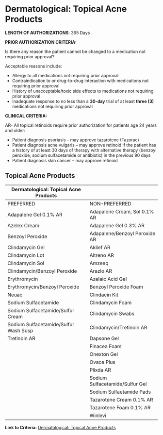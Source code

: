 # Dermatological: Topical Acne Products

**LENGTH OF AUTHORIZATIONS**: 365 Days

**PRIOR AUTHORIZATION CRITERIA:**

Is there any reason the patient cannot be changed to a medication not requiring prior approval?

Acceptable reasons include:

- Allergy to all medications not requiring prior approval
- Contraindication to or drug-to-drug interaction with medications not requiring prior approval
- History of unacceptable/toxic side effects to medications not requiring prior approval
- Inadequate response to no less than a **30-day** trial of at least **three (3)** medications not requiring prior approval

**CLINICAL CRITERIA:**

AR- All topical retinoids require prior authorization for patients age 24 years and older:

- Patient diagnosis psoriasis – may approve tazarotene (Tazorac)
- Patient diagnosis acne vulgaris – may approve retinoid if the patient has a history of at least 30 days of therapy with alternative therapy (benzoyl peroxide, sodium sulfacetamide or antibiotic) in the previous 90 days
- Patient diagnosis skin cancer – may approve retinoid

## Topical Acne Products

| Dermatological: Topical Acne Products  |                                 |
|----------------------------------------|---------------------------------|
| PREFERRED                              | NON-PREFERRED                   |
| Adapalene Gel 0.1% AR                  | Adapalene Cream, Sol 0.1% AR    |
| Azelex Cream                           | Adapalene Gel 0.3% AR           |
| Benzoyl Peroxide                       | Adapalene/Benzoyl Peroxide AR   |
| Clindamycin Gel                        | Aklief AR                       |
| Clindamycin Lot                        | Altreno AR                      |
| Clindamycin Sol                        | Amzeeq                          |
| Clindamycin/Benzoyl Peroxide           | Arazlo AR                       |
| Erythromycin                           | Azelaic Acid Gel                |
| Erythromycin/Benzoyl Peroxide          | Benzoyl Peroxide Foam           |
| Neuac                                  | Clindacin Kit                   |
| Sodium Sulfacetamide                   | Clindamycin Foam                |
| Sodium Sulfacetamide/Sulfur Cream      | Clindamycin Swabs               |
| Sodium Sulfacetamide/Sulfur Wash Susp  | Clindamycin/Tretinoin AR        |
| Tretinoin AR                           | Dapsone Gel                     |
|                                        | Finacea Foam                    |
|                                        | Onexton Gel                     |
|                                        | Ovace Plus                      |
|                                        | Plixda AR                       |
|                                        | Sodium Sulfacetamide/Sulfur Gel |
|                                        | Sodium Sulfaetamide Pads        |
|                                        | Tazarotene Cream 0.1% AR        |
|                                        | Tazarotene Foam 0.1% AR         |
|                                        | Winlevi                         |

**Link to Criteria:** [Dermatological: Topical Acne Products](https://pharmacy.medicaid.ohio.gov/sites/default/files/20220415_UPDL_Criteria_FINAL_.pdf#page=45)